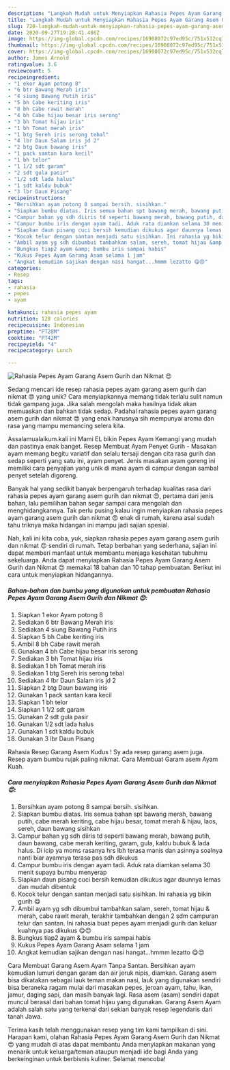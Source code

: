 ```yaml
---
description: "Langkah Mudah untuk Menyiapkan Rahasia Pepes Ayam Garang Asem Gurih dan Nikmat 😍 yang Enak Banget"
title: "Langkah Mudah untuk Menyiapkan Rahasia Pepes Ayam Garang Asem Gurih dan Nikmat 😍 yang Enak Banget"
slug: 720-langkah-mudah-untuk-menyiapkan-rahasia-pepes-ayam-garang-asem-gurih-dan-nikmat-yang-enak-banget
date: 2020-09-27T19:28:41.486Z
image: https://img-global.cpcdn.com/recipes/16908072c97ed95c/751x532cq70/rahasia-pepes-ayam-garang-asem-gurih-dan-nikmat-😍-foto-resep-utama.jpg
thumbnail: https://img-global.cpcdn.com/recipes/16908072c97ed95c/751x532cq70/rahasia-pepes-ayam-garang-asem-gurih-dan-nikmat-😍-foto-resep-utama.jpg
cover: https://img-global.cpcdn.com/recipes/16908072c97ed95c/751x532cq70/rahasia-pepes-ayam-garang-asem-gurih-dan-nikmat-😍-foto-resep-utama.jpg
author: James Arnold
ratingvalue: 3.6
reviewcount: 5
recipeingredient:
- "1 ekor Ayam potong 8"
- "6 btr Bawang Merah iris"
- "4 siung Bawang Putih iris"
- "5 bh Cabe keriting iris"
- "8 bh Cabe rawit merah"
- "4 bh Cabe hijau besar iris serong"
- "3 bh Tomat hijau iris"
- "1 bh Tomat merah iris"
- "1 btg Sereh iris serong tebal"
- "4 lbr Daun Salam iris jd 2"
- "2 btg Daun bawang iris"
- "1 pack santan kara kecil"
- "1 bh telor"
- "1 1/2 sdt garam"
- "2 sdt gula pasir"
- "1/2 sdt lada halus"
- "1 sdt kaldu bubuk"
- "3 lbr Daun Pisang"
recipeinstructions:
- "Bersihkan ayam potong 8 sampai bersih. sisihkan."
- "Siapkan bumbu diatas. Iris semua bahan spt bawang merah, bawang putih, cabe merah keriting, cabe hijau besar, tomat merah &amp; hijau, laos, sereh, daun bawang sisihkan"
- "Campur bahan yg sdh diiris td seperti bawang merah, bawang putih, daun bawang, cabe merah keriting, garam, gula, kaldu bubuk &amp; lada halus. Di icip ya moms rasanya hrs lbh terasa manis dan asinnya soalnya nanti biar ayamnya terasa pas sdh dikukus"
- "Campur bumbu iris dengan ayam tadi. Aduk rata diamkan selama 30 menit supaya bumbu menyerap"
- "Siapkan daun pisang cuci bersih kemudian dikukus agar daunnya lemas dan mudah dibentuk"
- "Kocok telur dengan santan menjadi satu sisihkan. Ini rahasia yg bikin gurih 😋"
- "Ambil ayam yg sdh dibumbui tambahkan salam, sereh, tomat hijau &amp; merah, cabe rawit merah, terakhir tambahkan dengan 2 sdm campuran telur dan santan. Ini rahasia buat pepes ayam menjadi gurih dan keluar kuahnya pas dikukus 😋😍"
- "Bungkus tiap2 ayam &amp; bumbu iris sampai habis"
- "Kukus Pepes Ayam Garang Asam selama 1 jam"
- "Angkat kemudian sajikan dengan nasi hangat...hmmm lezatto 😋😍"
categories:
- Resep
tags:
- rahasia
- pepes
- ayam

katakunci: rahasia pepes ayam 
nutrition: 128 calories
recipecuisine: Indonesian
preptime: "PT28M"
cooktime: "PT42M"
recipeyield: "4"
recipecategory: Lunch

---
```



![Rahasia Pepes Ayam Garang Asem Gurih dan Nikmat 😍](https://img-global.cpcdn.com/recipes/16908072c97ed95c/751x532cq70/rahasia-pepes-ayam-garang-asem-gurih-dan-nikmat-😍-foto-resep-utama.jpg)

Sedang mencari ide resep rahasia pepes ayam garang asem gurih dan nikmat 😍 yang unik? Cara menyiapkannya memang tidak terlalu sulit namun tidak gampang juga. Jika salah mengolah maka hasilnya tidak akan memuaskan dan bahkan tidak sedap. Padahal rahasia pepes ayam garang asem gurih dan nikmat 😍 yang enak harusnya sih mempunyai aroma dan rasa yang mampu memancing selera kita.

Assalamualaikum.kali ini Mami EL bikin Pepes Ayam Kemangi yang mudah dan pastinya enak banget. Resep Membuat Ayam Penyet Gurih - Masakan ayam memang begitu variatif dan selalu tersaji dengan cita rasa gurih dan sedap seperti yang satu ini, ayam penyet. Jenis masakan ayam goreng ini memiliki cara penyajian yang unik di mana ayam di campur dengan sambal penyet setelah digoreng.

Banyak hal yang sedikit banyak berpengaruh terhadap kualitas rasa dari rahasia pepes ayam garang asem gurih dan nikmat 😍, pertama dari jenis bahan, lalu pemilihan bahan segar sampai cara mengolah dan menghidangkannya. Tak perlu pusing kalau ingin menyiapkan rahasia pepes ayam garang asem gurih dan nikmat 😍 enak di rumah, karena asal sudah tahu triknya maka hidangan ini mampu jadi sajian spesial.


Nah, kali ini kita coba, yuk, siapkan rahasia pepes ayam garang asem gurih dan nikmat 😍 sendiri di rumah. Tetap berbahan yang sederhana, sajian ini dapat memberi manfaat untuk membantu menjaga kesehatan tubuhmu sekeluarga. Anda dapat menyiapkan Rahasia Pepes Ayam Garang Asem Gurih dan Nikmat 😍 memakai 18 bahan dan 10 tahap pembuatan. Berikut ini cara untuk menyiapkan hidangannya.

<!--inarticleads1-->

##### Bahan-bahan dan bumbu yang digunakan untuk pembuatan Rahasia Pepes Ayam Garang Asem Gurih dan Nikmat 😍:

1. Siapkan 1 ekor Ayam potong 8
1. Sediakan 6 btr Bawang Merah iris
1. Sediakan 4 siung Bawang Putih iris
1. Siapkan 5 bh Cabe keriting iris
1. Ambil 8 bh Cabe rawit merah
1. Gunakan 4 bh Cabe hijau besar iris serong
1. Sediakan 3 bh Tomat hijau iris
1. Sediakan 1 bh Tomat merah iris
1. Sediakan 1 btg Sereh iris serong tebal
1. Sediakan 4 lbr Daun Salam iris jd 2
1. Siapkan 2 btg Daun bawang iris
1. Gunakan 1 pack santan kara kecil
1. Siapkan 1 bh telor
1. Siapkan 1 1/2 sdt garam
1. Gunakan 2 sdt gula pasir
1. Gunakan 1/2 sdt lada halus
1. Gunakan 1 sdt kaldu bubuk
1. Gunakan 3 lbr Daun Pisang


Rahasia Resep Garang Asem Kudus ! Sy ada resep garang asem juga. Resep ayam bumbu rujak paling nikmat. Cara Membuat Garam asem Ayam Kuah. 

<!--inarticleads2-->

##### Cara menyiapkan Rahasia Pepes Ayam Garang Asem Gurih dan Nikmat 😍:

1. Bersihkan ayam potong 8 sampai bersih. sisihkan.
1. Siapkan bumbu diatas. Iris semua bahan spt bawang merah, bawang putih, cabe merah keriting, cabe hijau besar, tomat merah &amp; hijau, laos, sereh, daun bawang sisihkan
1. Campur bahan yg sdh diiris td seperti bawang merah, bawang putih, daun bawang, cabe merah keriting, garam, gula, kaldu bubuk &amp; lada halus. Di icip ya moms rasanya hrs lbh terasa manis dan asinnya soalnya nanti biar ayamnya terasa pas sdh dikukus
1. Campur bumbu iris dengan ayam tadi. Aduk rata diamkan selama 30 menit supaya bumbu menyerap
1. Siapkan daun pisang cuci bersih kemudian dikukus agar daunnya lemas dan mudah dibentuk
1. Kocok telur dengan santan menjadi satu sisihkan. Ini rahasia yg bikin gurih 😋
1. Ambil ayam yg sdh dibumbui tambahkan salam, sereh, tomat hijau &amp; merah, cabe rawit merah, terakhir tambahkan dengan 2 sdm campuran telur dan santan. Ini rahasia buat pepes ayam menjadi gurih dan keluar kuahnya pas dikukus 😋😍
1. Bungkus tiap2 ayam &amp; bumbu iris sampai habis
1. Kukus Pepes Ayam Garang Asam selama 1 jam
1. Angkat kemudian sajikan dengan nasi hangat...hmmm lezatto 😋😍


Cara Membuat Garang Asem Ayam Tanpa Santan. Bersihkan ayam kemudian lumuri dengan garam dan air jeruk nipis, diamkan. Garang asem bisa dikatakan sebagai lauk teman makan nasi, lauk yang digunakan sendiri bisa beraneka ragam mulai dari masakan pepes, jeroan ayam, tahu, ikan, jamur, daging sapi, dan masih banyak lagi. Rasa asem (asam) sendiri dapat muncul berasal dari bahan tomat hijau yang digunakan. Garang Asem Ayam adalah salah satu yang terkenal dari sekian banyak resep legendaris dari tanah Jawa. 

Terima kasih telah menggunakan resep yang tim kami tampilkan di sini. Harapan kami, olahan Rahasia Pepes Ayam Garang Asem Gurih dan Nikmat 😍 yang mudah di atas dapat membantu Anda menyiapkan makanan yang menarik untuk keluarga/teman ataupun menjadi ide bagi Anda yang berkeinginan untuk berbisnis kuliner. Selamat mencoba!
